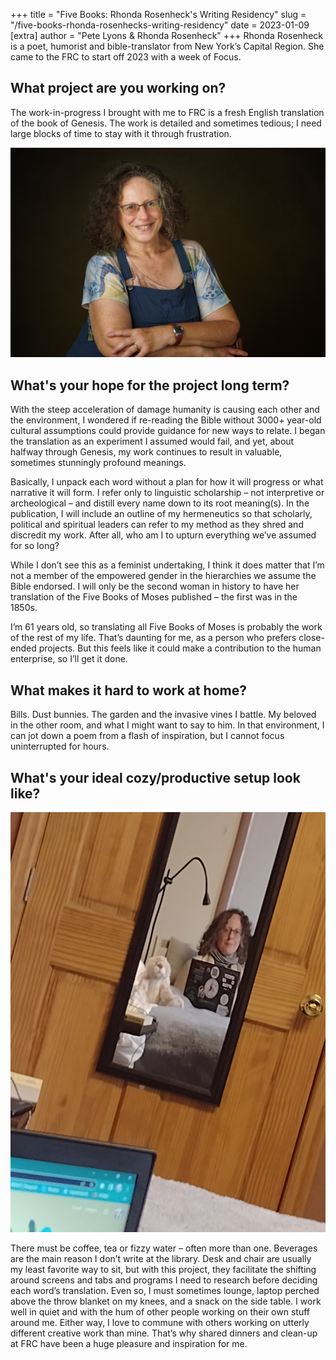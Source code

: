 +++
title = "Five Books: Rhonda Rosenheck's Writing Residency"
slug = "/five-books-rhonda-rosenhecks-writing-residency"
date = 2023-01-09
[extra]
author = "Pete Lyons & Rhonda Rosenheck"
+++
Rhonda Rosenheck is a poet, humorist and bible-translator from New York’s Capital Region. She came to the FRC to start off 2023 with a week of Focus. 

## What project are you working on?

The work-in-progress I brought with me to FRC is a fresh English translation of the book of Genesis. The work is detailed and sometimes tedious; I need large blocks of time to stay with it through frustration. 

![Rhonda Rosenheck](rosenheck.jpg)

## What's your hope for the project long term?

With the steep acceleration of damage humanity is causing each other and the environment, I wondered if re-reading the Bible without 3000+ year-old cultural assumptions could provide guidance for new ways to relate. I began the translation as an experiment I assumed would fail, and yet, about halfway through Genesis, my work continues to result in valuable, sometimes stunningly profound meanings. 

Basically, I unpack each word without a plan for how it will progress or what narrative it will form. I refer only to linguistic scholarship – not interpretive or archeological – and distill every name down to its root meaning(s). In the publication, I will include an outline of my hermeneutics so that scholarly, political and spiritual leaders can refer to my method as they shred and discredit my work. After all, who am I to upturn everything we’ve assumed for so long? 

While I don’t see this as a feminist undertaking, I think it does matter that I’m not a member of the empowered gender in the hierarchies we assume the Bible endorsed. I will only be the second woman in history to have her translation of the Five Books of Moses published – the first was in the 1850s. 

I’m 61 years old, so translating all Five Books of Moses is probably the work of the rest of my life. That’s daunting for me, as a person who prefers close-ended projects. But this feels like it could make a contribution to the human enterprise, so I’ll get it done. 

## What makes it hard to work at home?

Bills. Dust bunnies. The garden and the invasive vines I battle. My beloved in the other room, and what I might want to say to him. In that environment, I can jot down a poem from a flash of inspiration, but I cannot focus uninterrupted for hours. 

## What's your ideal cozy/productive setup look like? 

![Rhonda's cozy writing setup](mirror.jpg)

There must be coffee, tea or fizzy water – often more than one. Beverages are the main reason I don’t write at the library. Desk and chair are usually my least favorite way to sit, but with this project, they facilitate the shifting around screens and tabs and programs I need to research before deciding each word’s translation. Even so, I must sometimes lounge, laptop perched above the throw blanket on my knees, and a snack on the side table. I work well in quiet and with the hum of other people working on their own stuff around me. Either way, I love to commune with others working on utterly different creative work than mine. That’s why shared dinners and clean-up at FRC have been a huge pleasure and inspiration for me. 


